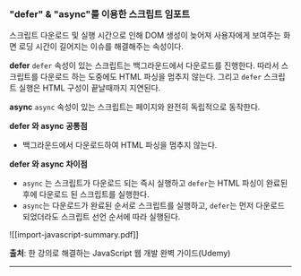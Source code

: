 ### "defer" & "async"를 이용한 스크립트 임포트

스크립트 다운로드 및 실행 시간으로 인해 DOM 생성이 늦어져 사용자에게 보여주는 화면 로딩 시간이 길어지는 이슈를 해결해주는 속성이다.

**defer**
`defer` 속성이 있는 스크립트는 백그라운드에서 다운로드를 진행한다. 따라서 스크립트를 다운로드 하는 도중에도 HTML 파싱을 멈추지 않는다. 그리고 `defer` 스크립트 실행은 HTML 구성이 끝날때까지 지연된다.

**async**
`async` 속성이 있는 스크립트는 페이지와 완전히 독립적으로 동작한다.

**defer 와 async 공통점**
- 백그라운드에서 다운로드하여 HTML 파싱을 멈추지 않는다.

**defer 와 async 차이점**
- `async` 는 스크립트가 다운로드 되는 즉시 실행하고 `defer`는 HTML 파싱이 완료된 후에 다운로드 된 스크립트를 실행한다.
- `async`는 다운로드가 완료된 순서로 스크립트를 실행하고, `defer`는 먼저 다운로드 되었더라도 스크립트 선언 순서에 따라 실행된다. 

![[import-javascript-summary.pdf]]

**출처**: 한 강의로 해결하는 JavaScript 웹 개발 완벽 가이드(Udemy)

----
